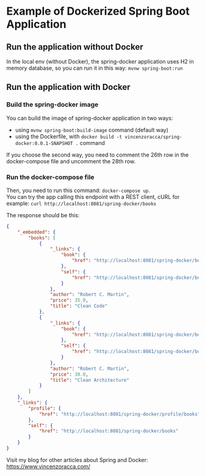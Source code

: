 # Example of Dockerized Spring Boot Application

## Run the application without Docker
In the local env (without Docker), the spring-docker application uses H2 in memory database,
so you can run it in this way: `mvnw spring-boot:run`

## Run the application with Docker

### Build the spring-docker image
You can build the image of spring-docker application in two ways:
 - using `mvnw spring-boot:build-image` command (default way)
 - using the Dockerfile, with `docker build -t vincenzoracca/spring-docker:0.0.1-SNAPSHOT .` command

If you choose the second way, you need to comment the 26th row in the docker-compose file and uncomment the 28th row.

### Run the docker-compose file

Then, you need to run this command: `docker-compose up`. \
You can try the app calling this endpoint with a REST client, cURL for example:
`curl http://localhost:8081/spring-docker/books` 

The response should be this:
```json
{
    "_embedded": {
        "books": [
            {
                "_links": {
                    "book": {
                        "href": "http://localhost:8081/spring-docker/books/1"
                    },
                    "self": {
                        "href": "http://localhost:8081/spring-docker/books/1"
                    }
                },
                "author": "Robert C. Martin",
                "price": 35.0,
                "title": "Clean Code"
            },
            {
                "_links": {
                    "book": {
                        "href": "http://localhost:8081/spring-docker/books/2"
                    },
                    "self": {
                        "href": "http://localhost:8081/spring-docker/books/2"
                    }
                },
                "author": "Robert C. Martin",
                "price": 30.0,
                "title": "Clean Architecture"
            }
        ]
    },
    "_links": {
        "profile": {
            "href": "http://localhost:8081/spring-docker/profile/books"
        },
        "self": {
            "href": "http://localhost:8081/spring-docker/books"
        }
    }
}
```

Visit my blog for other articles about Spring and Docker: https://www.vincenzoracca.com/
